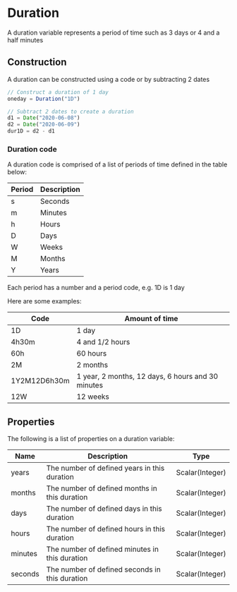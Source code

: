 Duration
========================

A duration variable represents a period of time such as 3 days or 4 and a half minutes

## Construction

A duration can be constructed using a code or by subtracting 2 dates
```js
// Construct a duration of 1 day
oneday = Duration("1D")

// Subtract 2 dates to create a duration
d1 = Date("2020-06-08")
d2 = Date("2020-06-09")
dur1D = d2 - d1
```

### Duration code

A duration code is comprised of a list of periods of time defined in the table below:

|**Period**|**Description**|
|-|-|
|s|Seconds|
|m|Minutes|
|h|Hours|
|D|Days|
|W|Weeks|
|M|Months|
|Y|Years|

Each period has a number and a period code, e.g. 1D is 1 day

Here are some examples:

|**Code**|**Amount of time**|
|-|-|
|1D|1 day|
|4h30m|4 and 1/2 hours|
|60h|60 hours|
|2M|2 months|
|1Y2M12D6h30m|1 year, 2 months, 12 days, 6 hours and 30 minutes|
|12W|12 weeks|

## Properties

The following is a list of properties on a duration variable:

|**Name**|**Description**|**Type**|
|-|-|-|
|years|The number of defined years in this duration|Scalar(Integer)|
|months|The number of defined months in this duration|Scalar(Integer)|
|days|The number of defined days in this duration|Scalar(Integer)|
|hours|The number of defined hours in this duration|Scalar(Integer)|
|minutes|The number of defined minutes in this duration|Scalar(Integer)|
|seconds|The number of defined seconds in this duration|Scalar(Integer)|

